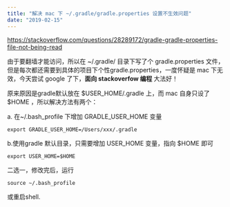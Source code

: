 ```yaml
---
title: "解决 mac 下 ~/.gradle/gradle.properties 设置不生效问题"
date: "2019-02-15"
---
```


https://stackoverflow.com/questions/28289172/gradle-gradle-properties-file-not-being-read

由于要翻墙才能访问，所以在 ~/.gradle/ 目录下写了个 gradle.properties 文件，但是每次都还需要到具体的项目下个性gradle.properties，一度怀疑是 mac 下无效，今天尝试 google 了下，**面向 stackoverfow 编程** 大法好！

原来原因是gradle默认放在 $USER\_HOME/.gradle 上，而 mac 自身只设了 $HOME ，所以解决方法有两个：

a. 在~/.bash\_profile 下增加 GRADLE\_USER\_HOME 变量

```shell
export GRADLE_USER_HOME=/Users/xxx/.gradle
```

b.使用gradle 默认目录，只需要增加 USER\_HOME 变量，指向 $HOME 即可

```shell
export USER_HOME=$HOME
```

二选一，修改完后，运行

```shell
source ~/.bash_profile
```

或重启shell.
